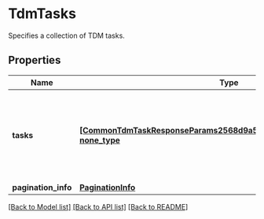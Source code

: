 # TdmTasks

Specifies a collection of TDM tasks.

## Properties
Name | Type | Description | Notes
------------ | ------------- | ------------- | -------------
**tasks** | [**[CommonTdmTaskResponseParams2568d9a56aaf43daA0049848b3fd9cae], none_type**](CommonTdmTaskResponseParams2568d9a56aaf43daA0049848b3fd9cae.md) | Specifies the collection of TDM tasks, filtered by the specified criteria. | [optional] 
**pagination_info** | [**PaginationInfo**](PaginationInfo.md) |  | [optional] 

[[Back to Model list]](../README.md#documentation-for-models) [[Back to API list]](../README.md#documentation-for-api-endpoints) [[Back to README]](../README.md)


